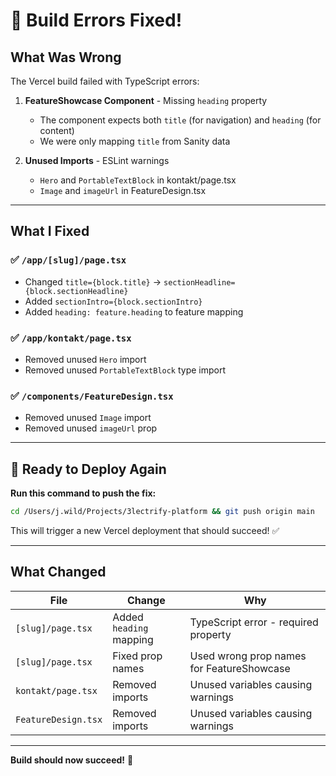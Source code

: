 # 🔧 Build Errors Fixed!

## What Was Wrong

The Vercel build failed with TypeScript errors:

1. **FeatureShowcase Component** - Missing `heading` property
   - The component expects both `title` (for navigation) and `heading` (for content)
   - We were only mapping `title` from Sanity data
   
2. **Unused Imports** - ESLint warnings
   - `Hero` and `PortableTextBlock` in kontakt/page.tsx
   - `Image` and `imageUrl` in FeatureDesign.tsx

---

## What I Fixed

### ✅ `/app/[slug]/page.tsx`
- Changed `title={block.title}` → `sectionHeadline={block.sectionHeadline}`
- Added `sectionIntro={block.sectionIntro}`
- Added `heading: feature.heading` to feature mapping

### ✅ `/app/kontakt/page.tsx`
- Removed unused `Hero` import
- Removed unused `PortableTextBlock` type import

### ✅ `/components/FeatureDesign.tsx`
- Removed unused `Image` import
- Removed unused `imageUrl` prop

---

## 🚀 Ready to Deploy Again

**Run this command to push the fix:**

```bash
cd /Users/j.wild/Projects/3lectrify-platform && git push origin main
```

This will trigger a new Vercel deployment that should succeed! ✅

---

## What Changed

| File | Change | Why |
|------|--------|-----|
| `[slug]/page.tsx` | Added `heading` mapping | TypeScript error - required property |
| `[slug]/page.tsx` | Fixed prop names | Used wrong prop names for FeatureShowcase |
| `kontakt/page.tsx` | Removed imports | Unused variables causing warnings |
| `FeatureDesign.tsx` | Removed imports | Unused variables causing warnings |

---

**Build should now succeed!** 🎯


